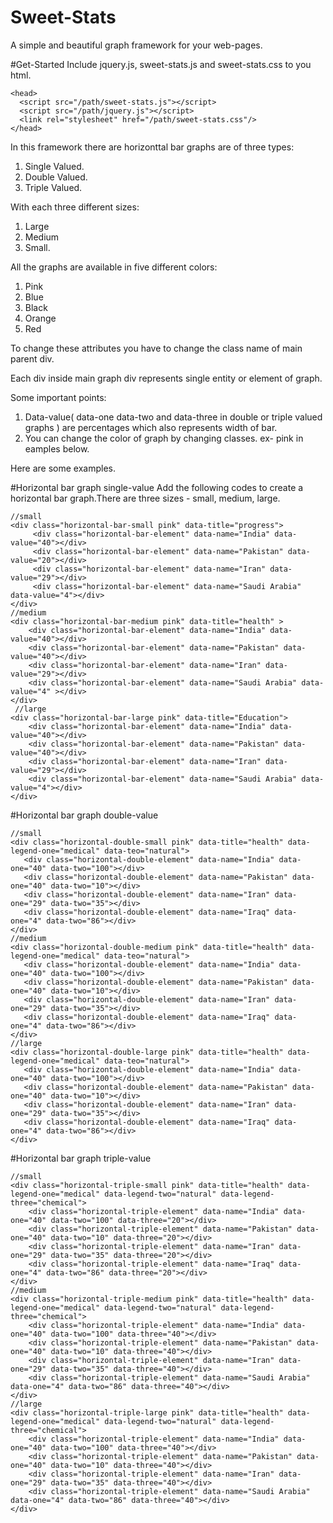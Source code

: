 
# Sweet-Stats
A simple and beautiful graph framework for your web-pages.

#Get-Started
Include jquery.js, sweet-stats.js and sweet-stats.css to you html.

>

    <head>
      <script src="/path/sweet-stats.js"></script>
      <script src="/path/jquery.js"></script>
      <link rel="stylesheet" href="/path/sweet-stats.css"/>
    </head>

In this framework there are horizonttal bar graphs are of three types:

1. Single Valued.
2. Double Valued.
3. Triple Valued.

With each three different sizes:

1. Large
2. Medium
3. Small.

All the graphs are available in five different colors:

1. Pink
2. Blue
3. Black
4. Orange
5. Red

To change these attributes you have to change the class name of main parent div.

Each div inside main graph div represents single entity or element of graph.

Some important points:

1. Data-value( data-one data-two and data-three in double or triple valued graphs ) are percentages which also represents width of bar.
2. You can change the color of graph by changing classes. ex- pink in eamples below.

Here are some examples.

#Horizontal bar graph single-value
Add the following codes to create a horizontal bar graph.There are three sizes - small, medium, large.

    //small          
    <div class="horizontal-bar-small pink" data-title="progress">
         <div class="horizontal-bar-element" data-name="India" data-value="40"></div>
         <div class="horizontal-bar-element" data-name="Pakistan" data-value="20"></div>
         <div class="horizontal-bar-element" data-name="Iran" data-value="29"></div>
         <div class="horizontal-bar-element" data-name="Saudi Arabia" data-value="4"></div>
    </div>
    //medium
    <div class="horizontal-bar-medium pink" data-title="health" >
        <div class="horizontal-bar-element" data-name="India" data-value="40"></div>
        <div class="horizontal-bar-element" data-name="Pakistan" data-value="40"></div>
        <div class="horizontal-bar-element" data-name="Iran" data-value="29"></div>
        <div class="horizontal-bar-element" data-name="Saudi Arabia" data-value="4" ></div>
    </div>
     //large
    <div class="horizontal-bar-large pink" data-title="Education">
        <div class="horizontal-bar-element" data-name="India" data-value="40"></div>
        <div class="horizontal-bar-element" data-name="Pakistan" data-value="40"></div>
        <div class="horizontal-bar-element" data-name="Iran" data-value="29"></div>
        <div class="horizontal-bar-element" data-name="Saudi Arabia" data-value="4"></div>
    </div> 
#Horizontal bar graph double-value

    //small         
    <div class="horizontal-double-small pink" data-title="health" data-legend-one="medical" data-teo="natural">
       <div class="horizontal-double-element" data-name="India" data-one="40" data-two="100"></div>
       <div class="horizontal-double-element" data-name="Pakistan" data-one="40" data-two="10"></div>
       <div class="horizontal-double-element" data-name="Iran" data-one="29" data-two="35"></div>
       <div class="horizontal-double-element" data-name="Iraq" data-one="4" data-two="86"></div>
    </div>
    //medium
    <div class="horizontal-double-medium pink" data-title="health" data-legend-one="medical" data-teo="natural">
       <div class="horizontal-double-element" data-name="India" data-one="40" data-two="100"></div>
       <div class="horizontal-double-element" data-name="Pakistan" data-one="40" data-two="10"></div>
       <div class="horizontal-double-element" data-name="Iran" data-one="29" data-two="35"></div>
       <div class="horizontal-double-element" data-name="Iraq" data-one="4" data-two="86"></div>
    </div>
    //large
    <div class="horizontal-double-large pink" data-title="health" data-legend-one="medical" data-teo="natural">
       <div class="horizontal-double-element" data-name="India" data-one="40" data-two="100"></div>
       <div class="horizontal-double-element" data-name="Pakistan" data-one="40" data-two="10"></div>
       <div class="horizontal-double-element" data-name="Iran" data-one="29" data-two="35"></div>
       <div class="horizontal-double-element" data-name="Iraq" data-one="4" data-two="86"></div>
    </div>
#Horizontal bar graph triple-value

    //small
    <div class="horizontal-triple-small pink" data-title="health" data-legend-one="medical" data-legend-two="natural" data-legend-three="chemical">
        <div class="horizontal-triple-element" data-name="India" data-one="40" data-two="100" data-three="20"></div>
        <div class="horizontal-triple-element" data-name="Pakistan" data-one="40" data-two="10" data-three="20"></div>
        <div class="horizontal-triple-element" data-name="Iran" data-one="29" data-two="35" data-three="20"></div>
        <div class="horizontal-triple-element" data-name="Iraq" data-one="4" data-two="86" data-three="20"></div>
    </div>
    //medium
    <div class="horizontal-triple-medium pink" data-title="health" data-legend-one="medical" data-legend-two="natural" data-legend-three="chemical">
        <div class="horizontal-triple-element" data-name="India" data-one="40" data-two="100" data-three="40"></div>
        <div class="horizontal-triple-element" data-name="Pakistan" data-one="40" data-two="10" data-three="40"></div>
        <div class="horizontal-triple-element" data-name="Iran" data-one="29" data-two="35" data-three="40"></div>
        <div class="horizontal-triple-element" data-name="Saudi Arabia" data-one="4" data-two="86" data-three="40"></div>
    </div>
    //large
    <div class="horizontal-triple-large pink" data-title="health" data-legend-one="medical" data-legend-two="natural" data-legend-three="chemical">
        <div class="horizontal-triple-element" data-name="India" data-one="40" data-two="100" data-three="40"></div>
        <div class="horizontal-triple-element" data-name="Pakistan" data-one="40" data-two="10" data-three="40"></div>
        <div class="horizontal-triple-element" data-name="Iran" data-one="29" data-two="35" data-three="40"></div>
        <div class="horizontal-triple-element" data-name="Saudi Arabia" data-one="4" data-two="86" data-three="40"></div>
    </div>


       
       
